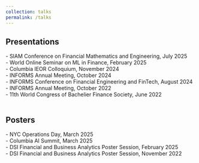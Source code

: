 ```yaml
---
collection: talks
permalink: /talks
---
```


<h2>Presentations</h2>
- SIAM Conference on Financial Mathematics and Engineering, July 2025 <br>
- World Online Seminar on ML in Finance, February 2025<br>
- Columbia IEOR Colloquium, November 2024<br>
- INFORMS Annual Meeting, October 2024<br>
- INFORMS Conference on Financial Engineering and FinTech, August 2024<br>
- INFORMS Annual Meeting, October 2022<br>
- 11th World Congress of Bachelier Finance Society, June 2022<br>
<br>
<h2>Posters</h2>
- NYC Operations Day, March 2025<br>
- Columbia AI Summit, March 2025<br>
- DSI Financial and Business Analytics Poster Session, February 2025<br>
- DSI Financial and Business Analytics Poster Session, November 2022<br>
